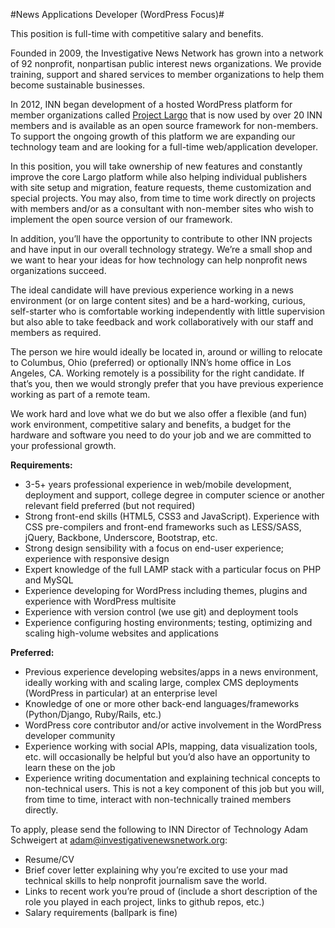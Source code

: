 #News Applications Developer (WordPress Focus)#

This position is full-time with competitive salary and benefits.

Founded in 2009, the Investigative News Network has grown into a network of 92 nonprofit, nonpartisan public interest news organizations. We provide training, support and shared services to member organizations to help them become sustainable businesses.

In 2012, INN began development of a hosted WordPress platform for member organizations called [Project Largo](http://largoproject.org) that is now used by over 20 INN members and is available as an open source framework for non-members. To support the ongoing growth of this platform we are expanding our technology team and are looking for a full-time web/application developer.

In this position, you will take ownership of new features and constantly improve the core Largo platform while also helping individual publishers with site setup and migration, feature requests, theme customization and special projects. You may also, from time to time work directly on projects with members and/or as a consultant with non-member sites who wish to implement the open source version of our framework.

In addition, you’ll have the opportunity to contribute to other INN projects and have input in our overall technology strategy. We’re a small shop and we want to hear your ideas for how technology can help nonprofit news organizations succeed.

The ideal candidate will have previous experience working in a news environment (or on large content sites) and be a hard-working, curious, self-starter who is comfortable working independently with little supervision but also able to take feedback and work collaboratively with our staff and members as required.

The person we hire would ideally be located in, around or willing to relocate to Columbus, Ohio (preferred) or optionally INN’s home office in Los Angeles, CA. Working remotely is a possibility for the right candidate. If that’s you, then we would strongly prefer that you have previous experience working as part of a remote team.

We work hard and love what we do but we also offer a flexible (and fun) work environment, competitive salary and benefits, a budget for the hardware and software you need to do your job and we are committed to your professional growth.

**Requirements:**

-  3-5+ years professional experience in web/mobile development, deployment and support, college degree in computer science or another relevant field preferred (but not required)
-  Strong front-end skills (HTML5, CSS3 and JavaScript). Experience with CSS pre-compilers and front-end frameworks such as LESS/SASS, jQuery, Backbone, Underscore, Bootstrap, etc.
-  Strong design sensibility with a focus on end-user experience; experience with responsive design
-  Expert knowledge of the full LAMP stack with a particular focus on PHP and MySQL
-  Experience developing for WordPress including themes, plugins and experience with WordPress multisite
-  Experience with version control (we use git) and deployment tools
-  Experience configuring hosting environments; testing, optimizing and scaling high-volume websites and applications

**Preferred:**

-  Previous experience developing websites/apps in a news environment, ideally working with and scaling large, complex CMS deployments (WordPress in particular) at an enterprise level
-  Knowledge of one or more other back-end languages/frameworks (Python/Django, Ruby/Rails, etc.)
-  WordPress core contributor and/or active involvement in the WordPress developer community
-  Experience working with social APIs, mapping, data visualization tools, etc. will occasionally be helpful but you’d also have an opportunity to learn these on the job
-  Experience writing documentation and explaining technical concepts to non-technical users. This is not a key component of this job but you will, from time to time, interact with non-technically trained members directly.

To apply, please send the following to INN Director of Technology Adam Schweigert at [adam@investigativenewsnetwork.org](mailto:adam@investigativenewsnetwork.org):

-  Resume/CV
-  Brief cover letter explaining why you’re excited to use your mad technical skills to help nonprofit journalism save the world.
-  Links to recent work you’re proud of (include a short description of the role you played in each project, links to github repos, etc.)
-  Salary requirements (ballpark is fine)
